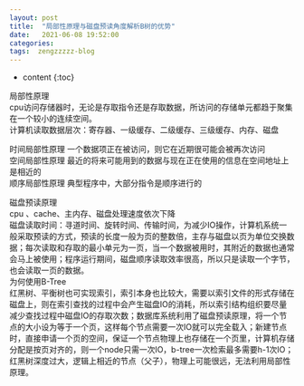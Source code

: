 ```yaml
---
layout: post
title:  "局部性原理与磁盘预读角度解析B树的优势"
date:   2021-06-08 19:52:00
categories: 
tags:  zengzzzzz-blog
---
```


* content
{:toc}

局部性原理  
cpu访问存储器时，无论是存取指令还是存取数据，所访问的存储单元都趋于聚集在一个较小的连续空间。  
计算机读取数据层次：寄存器、一级缓存、二级缓存、三级缓存、内存、磁盘  
  
时间局部性原理 一个数据项正在被访问，则它在近期很可能会被再次访问  
空间局部性原理 最近的将来可能用到的数据与现在正在使用的信息在空间地址上是相近的  
顺序局部性原理 典型程序中，大部分指令是顺序进行的  
  
磁盘预读原理  
cpu 、cache、主内存、磁盘处理速度依次下降  
磁盘读取时间：寻道时间、旋转时间、传输时间，为减少IO操作，计算机系统一般采取预读的方式，预读的长度一般为页的整数倍，主存与磁盘以页为单位交换数据；每次读取和存取的最小单元为一页，当一个数据被用时，其附近的数据也通常会马上被使用；程序运行期间，磁盘顺序读取效率很高，所以只是读取一个字节，也会读取一页的数据。  
为何使用B-Tree  
红黑树、平衡树也可实现索引，索引本身也比较大，需要以索引文件的形式存储在磁盘上，则在索引查找的过程中会产生磁盘IO的消耗，所以索引结构组织要尽量减少查找过程中磁盘IO的存取次数；数据库系统利用了磁盘预读原理，将一个节点的大小设为等于一个页，这样每个节点需要一次IO就可以完全载入；新建节点时，直接申请一个页的空间，保证一个节点物理上也存储在一个页里，计算机存储分配是按页对齐的，则一个node只需一次IO，b-tree一次检索最多需要h-1次IO；红黑树深度过大，逻辑上相近的节点（父子），物理上可能很远，无法利用局部性原理。
